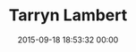 ---
title: "Tarryn Lambert"
date: 2015-09-18 18:53:32 00:00
permalink: /ohhtarry
twitter: ""
likes: [2359,2481,2362,2355]
id: 2419
gravatar: "http://www.gravatar.com/avatar/55b4eae9a89c883cb04bcb2867d38fb5"
---